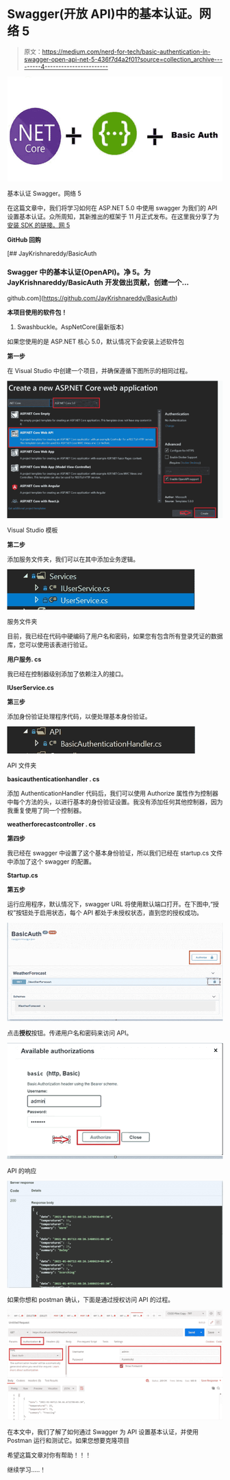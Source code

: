 # Swagger(开放 API)中的基本认证。网络 5

> 原文：<https://medium.com/nerd-for-tech/basic-authentication-in-swagger-open-api-net-5-436f7d4a2f01?source=collection_archive---------4----------------------->

![](img/cb272e673bd7b9b87b1c8aa5b181106c.png)

基本认证 Swagger。网络 5

在这篇文章中，我们将学习如何在 ASP.NET 5.0 中使用 swagger 为我们的 API 设置基本认证。众所周知，其新推出的框架于 11 月正式发布。在这里我分享了为[安装 SDK 的链接。网 5](https://dotnet.microsoft.com/download/dotnet/5.0)

**GitHub 回购**

 [## JayKrishnareddy/BasicAuth

### Swagger 中的基本认证(OpenAPI)。净 5。为 JayKrishnareddy/BasicAuth 开发做出贡献，创建一个…

github.com](https://github.com/JayKrishnareddy/BasicAuth) 

**本项目使用的软件包！**

1.  Swashbuckle。AspNetCore(最新版本)

如果您使用的是 ASP.NET 核心 5.0，默认情况下会安装上述软件包

**第一步**

在 Visual Studio 中创建一个项目，并确保遵循下图所示的相同过程。

![](img/6a5e0b8c81b46c306b163ed652c66309.png)

Visual Studio 模板

**第二步**

添加服务文件夹，我们可以在其中添加业务逻辑。

![](img/c1605dc5fb0ef294894c5edb91d27a15.png)

服务文件夹

目前，我已经在代码中硬编码了用户名和密码，如果您有包含所有登录凭证的数据库，您可以使用该表进行验证。

**用户服务. cs**

我已经在控制器级别添加了依赖注入的接口。

**IUserService.cs**

**第三步**

添加身份验证处理程序代码，以便处理基本身份验证。

![](img/76b615900cc65fff8b5d038c13acbc64.png)

API 文件夹

**basicauthenticationhandler . cs**

添加 AuthenticationHandler 代码后，我们可以使用 Authorize 属性作为控制器中每个方法的头，以进行基本的身份验证设置。我没有添加任何其他控制器，因为我重复使用了同一个控制器。

**weatherforecastcontroller . cs**

**第四步**

我已经在 swagger 中设置了这个基本身份验证，所以我们已经在 startup.cs 文件中添加了这个 swagger 的配置。

**Startup.cs**

**第五步**

运行应用程序，默认情况下，swagger URL 将使用默认端口打开。在下图中,“授权”按钮处于启用状态，每个 API 都处于未授权状态，直到您的授权成功。

![](img/0aeccf3570c7d0e07c83ef5b6c1a5ef6.png)

点击**授权**按钮。传递用户名和密码来访问 API。

![](img/b58f16e57aff6f61aa61a36e68e86389.png)

API 的响应

![](img/6f295e3e66e7c25ebb4b3ec4bf33dea7.png)

如果你想和 postman 确认，下面是通过授权访问 API 的过程。

![](img/17163f351763e4d799ea2a40e17e7b6c.png)

在本文中，我们了解了如何通过 Swagger 为 API 设置基本认证，并使用 Postman 运行和测试它。如果您想要克隆项目

希望这篇文章对你有帮助！！！

继续学习…..！